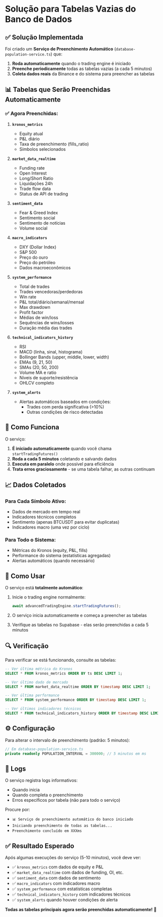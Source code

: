 # Solução para Tabelas Vazias do Banco de Dados

## ✅ Solução Implementada

Foi criado um **Serviço de Preenchimento Automático** (`database-population-service.ts`) que:

1. **Roda automaticamente** quando o trading engine é iniciado
2. **Preenche periodicamente** todas as tabelas vazias (a cada 5 minutos)
3. **Coleta dados reais** da Binance e do sistema para preencher as tabelas

## 📊 Tabelas que Serão Preenchidas Automaticamente

### ✅ Agora Preenchidas:

1. **`kronos_metrics`**
   - Equity atual
   - P&L diário
   - Taxa de preenchimento (fills_ratio)
   - Símbolos selecionados

2. **`market_data_realtime`**
   - Funding rate
   - Open Interest
   - Long/Short Ratio
   - Liquidações 24h
   - Trade flow data
   - Status de API de trading

3. **`sentiment_data`**
   - Fear & Greed Index
   - Sentimento social
   - Sentimento de notícias
   - Volume social

4. **`macro_indicators`**
   - DXY (Dollar Index)
   - S&P 500
   - Preço do ouro
   - Preço do petróleo
   - Dados macroeconômicos

5. **`system_performance`**
   - Total de trades
   - Trades vencedoras/perdedoras
   - Win rate
   - P&L total/diário/semanal/mensal
   - Max drawdown
   - Profit factor
   - Médias de win/loss
   - Sequências de wins/losses
   - Duração média das trades

6. **`technical_indicators_history`**
   - RSI
   - MACD (linha, sinal, histograma)
   - Bollinger Bands (upper, middle, lower, width)
   - EMAs (9, 21, 50)
   - SMAs (20, 50, 200)
   - Volume MA e ratio
   - Níveis de suporte/resistência
   - OHLCV completo

7. **`system_alerts`**
   - Alertas automáticos baseados em condições:
     - Trades com perda significativa (>10%)
     - Outras condições de risco detectadas

## 🔧 Como Funciona

O serviço:

1. **É iniciado automaticamente** quando você chama `startTradingFutures()`
2. **Roda a cada 5 minutos** coletando e salvando dados
3. **Executa em paralelo** onde possível para eficiência
4. **Trata erros graciosamente** - se uma tabela falhar, as outras continuam

## 📈 Dados Coletados

### Para Cada Símbolo Ativo:
- Dados de mercado em tempo real
- Indicadores técnicos completos
- Sentimento (apenas BTCUSDT para evitar duplicatas)
- Indicadores macro (uma vez por ciclo)

### Para Todo o Sistema:
- Métricas do Kronos (equity, P&L, fills)
- Performance do sistema (estatísticas agregadas)
- Alertas automáticos (quando necessário)

## 🚀 Como Usar

O serviço está **totalmente automático**:

1. Inicie o trading engine normalmente:
   ```typescript
   await advancedTradingEngine.startTradingFutures();
   ```

2. O serviço inicia automaticamente e começa a preencher as tabelas

3. Verifique as tabelas no Supabase - elas serão preenchidas a cada 5 minutos

## 🔍 Verificação

Para verificar se está funcionando, consulte as tabelas:

```sql
-- Ver última métrica do Kronos
SELECT * FROM kronos_metrics ORDER BY ts DESC LIMIT 1;

-- Ver último dado de mercado
SELECT * FROM market_data_realtime ORDER BY timestamp DESC LIMIT 1;

-- Ver última performance
SELECT * FROM system_performance ORDER BY timestamp DESC LIMIT 1;

-- Ver últimos indicadores técnicos
SELECT * FROM technical_indicators_history ORDER BY timestamp DESC LIMIT 5;
```

## ⚙️ Configuração

Para alterar o intervalo de preenchimento (padrão: 5 minutos):

```typescript
// Em database-population-service.ts
private readonly POPULATION_INTERVAL = 300000; // 5 minutos em ms
```

## 📝 Logs

O serviço registra logs informativos:
- Quando inicia
- Quando completa o preenchimento
- Erros específicos por tabela (não para todo o serviço)

Procure por:
- `📊 Serviço de preenchimento automático do banco iniciado`
- `Iniciando preenchimento de todas as tabelas...`
- `Preenchimento concluído em XXXms`

## ✅ Resultado Esperado

Após algumas execuções do serviço (5-10 minutos), você deve ver:

- ✅ `kronos_metrics` com dados de equity e P&L
- ✅ `market_data_realtime` com dados de funding, OI, etc.
- ✅ `sentiment_data` com dados de sentimento
- ✅ `macro_indicators` com indicadores macro
- ✅ `system_performance` com estatísticas completas
- ✅ `technical_indicators_history` com indicadores técnicos
- ✅ `system_alerts` quando houver condições de alerta

**Todas as tabelas principais agora serão preenchidas automaticamente!** 🎉

